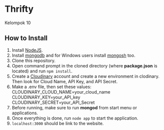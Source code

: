 # Thrifty

Kelompok 10

## How to Install

1. Install [NodeJS](https://nodejs.org/en/download).
2. Install [mongodb](https://www.mongodb.com/docs/manual/administration/install-community/) and for Windows users install [mongosh](https://www.mongodb.com/docs/mongodb-shell/install/) too.
4. Clone this repository.
5. Open command prompt in the cloned directory (where **package.json** is located) and run `npm install`.
6. Create a [Cloudinary](https://cloudinary.com/) account and create a new environment in clodinary. Then look for Cloud Name, API Key, and API Secret.
7. Make a .env file, then set these values:
CLOUDINARY_CLOUD_NAME=your_cloud_name
CLOUDINARY_KEY=your_API_key
CLOUDINARY_SECRET=your_API_Secret
8. Before running, make sure to run **mongod** from start menu or applications.
9. Once everything is done, run `node app` to start the application.
10. `localhost:3000` should be link to the website.
